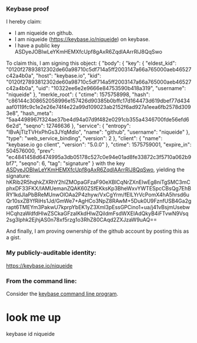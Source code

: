 ### Keybase proof

I hereby claim:

  * I am niqueide on github.
  * I am niqueide (https://keybase.io/niqueide) on keybase.
  * I have a public key ASDyeJOBIwLeYKmHEMXfcUpf8gAxR6ZqdlAArrRlJ8QqSwo

To claim this, I am signing this object:
{
  "body": {
    "key": {
      "eldest_kid": "0120f27893812302de60a98710c5df714a5ff2003147a66a765000aeb46527c42a4b0a",
      "host": "keybase.io",
      "kid": "0120f27893812302de60a98710c5df714a5ff2003147a66a765000aeb46527c42a4b0a",
      "uid": "10322ee6e2e9666e84753590b418a319",
      "username": "niqueide"
    },
    "merkle_root": {
      "ctime": 1575758998,
      "hash": "c86144c308652058996e157426d90385b0bffc17d164473d619dbef77d434aaf0119fc9c1e2e26e74f4e22a99d109023ab2152f6ad927a1eea6fb2578d3093e8",
      "hash_meta": "5aa4498967f324ae37be4d94a07d9f482e0291cb355a4346700fde56efd66e2d",
      "seqno": 12746636
    },
    "service": {
      "entropy": "IBvAjTlzTVHxPhGs3JYqMdlo",
      "name": "github",
      "username": "niqueide"
    },
    "type": "web_service_binding",
    "version": 2
  },
  "client": {
    "name": "keybase.io go client",
    "version": "5.0.0"
  },
  "ctime": 1575759001,
  "expire_in": 504576000,
  "prev": "ec4841458d6474995a3db05178c527c0e94e01ad8fe33872c3f5710a062b9bf7",
  "seqno": 6,
  "tag": "signature"
}
with the key [ASDyeJOBIwLeYKmHEMXfcUpf8gAxR6ZqdlAArrRlJ8QqSwo](https://keybase.io/niqueide), yielding the signature:
hKRib2R5hqhkZXRhY2hlZMOpaGFzaF90eXBlCqNrZXnEIwEg8niTgSMC3mCphxDF33FKX/IAMUemanZQAK60ZSfEKksKp3BheWxvYWTESpcCBsQg7EhBRY1kdJlaPbBReMUnwOlOAa2P4zhyw/VxCgYrm/fEILYrVcPomX4hA5hrsd6uQr10sxZBYfRiHs1Jd/GmWe7+AgHCo3NpZ8RAwM+5Duk0U9FznfUSB4Ga2grapt6TMEYm3PakwU7kprpYbEK1yZ3Xml3pEssGPCino1+ua/j41vBsjmUsebwHCqhzaWdfdHlwZSCkaGFzaIKkdHlwZQildmFsdWXEIAdQkyB4iFTvwN9Vsq2sg3lphk2EjhjAS0n78xf5rzg1o3RhZ80CAqd2ZXJzaW9uAQ==

And finally, I am proving ownership of the github account by posting this as a gist.

### My publicly-auditable identity:

https://keybase.io/niqueide

### From the command line:

Consider the [keybase command line program](https://keybase.io/download).
# look me up
keybase id niqueide
